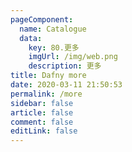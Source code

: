 ```yaml
---
pageComponent: 
  name: Catalogue
  data: 
    key: 80.更多
    imgUrl: /img/web.png
    description: 更多
title: Dafny more
date: 2020-03-11 21:50:53
permalink: /more
sidebar: false
article: false
comment: false
editLink: false
---
```


